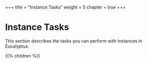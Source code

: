 +++
title = "Instance Tasks"
weight = 5
chapter = true
+++


# Instance Tasks
This section describes the tasks you can perform with instances in Eucalyptus.

{{% children %}}
